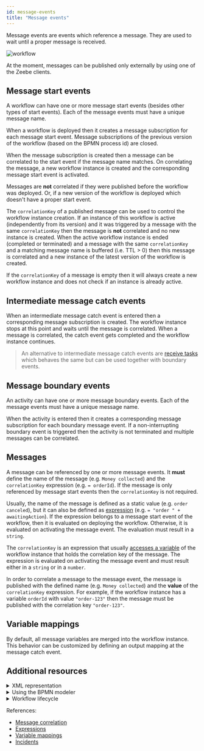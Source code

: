 ```yaml
---
id: message-events
title: "Message events"
---
```


Message events are events which reference a message. They are used to wait until a proper message is received.

![workflow](assets/message-events.png)

At the moment, messages can be published only externally by using one of the Zeebe clients.

## Message start events

A workflow can have one or more message start events (besides other types of start events). Each of the message events must have a unique message name.

When a workflow is deployed then it creates a message subscription for each message start event. Message subscriptions of the previous version of the workflow (based on the BPMN process id) are closed.

When the message subscription is created then a message can be correlated to the start event if the message name matches. On correlating the message, a new workflow instance is created and the corresponding message start event is activated.

Messages are **not** correlated if they were published before the workflow was deployed. Or, if a new version of the workflow is deployed which doesn't have a proper start event.

The `correlationKey` of a published message can be used to control the workflow instance creation. If an instance of this workflow is active (independently from its version) and it was triggered by a message with the same `correlationKey` then the message is **not** correlated and no new instance is created. When the active workflow instance is ended (completed or terminated) and a message with the same `correlationKey` and a matching message name is buffered (i.e. TTL > 0) then this message is correlated and a new instance of the latest version of the workflow is created.

If the `correlationKey` of a message is empty then it will always create a new workflow instance and does not check if an instance is already active.

## Intermediate message catch events

When an intermediate message catch event is entered then a corresponding message subscription is created. The workflow instance stops at this point and waits until the message is correlated. When a message is correlated, the catch event gets completed and the workflow instance continues.

> An alternative to intermediate message catch events are [receive tasks](../receive-tasks/receive-tasks.md) which behaves the same but can be used together with boundary events.

## Message boundary events

An activity can have one or more message boundary events. Each of the message events must have a unique message name.

When the activity is entered then it creates a corresponding message subscription for each boundary message event. If a non-interrupting boundary event is triggered then the activity is not terminated and multiple messages can be correlated.

## Messages

A message can be referenced by one or more message events. It **must** define the name of the message (e.g. `Money collected`) and the `correlationKey` expression (e.g. `= orderId`). If the message is only referenced by message start events then the `correlationKey` is not required.

Usually, the name of the message is defined as a static value (e.g. `order canceled`), but it can also be defined as [expression](/components/concepts/expressions.md) (e.g. `= "order " + awaitingAction`). If the expression belongs to a message start event of the workflow, then it is evaluated on deploying the workflow. Otherwise, it is evaluated on activating the message event. The evaluation must result in a `string`.

The `correlationKey` is an expression that usually [accesses a variable](/components/concepts/expressions.md#access-variables) of the workflow instance that holds the correlation key of the message. The expression is evaluated on activating the message event and must result either in a `string` or in a `number`.

In order to correlate a message to the message event, the message is published with the defined name (e.g. `Money collected`) and the **value** of the `correlationKey` expression. For example, if the workflow instance has a variable `orderId` with value `"order-123"` then the message must be published with the correlation key `"order-123"`.

## Variable mappings

By default, all message variables are merged into the workflow instance. This behavior can be customized by defining an output mapping at the message catch event.

## Additional resources

<details>
  <summary>XML representation</summary>
  <p>A message start event with message definition:

```xml
<bpmn:message id="Message_0z0aft4" name="order-placed" />

<bpmn:startEvent id="order-placed" name="Order placed">
  <bpmn:messageEventDefinition messageRef="Message_0z0aft4" />
</bpmn:startEvent>
```

An intermediate message catch event with message definition:

```xml
<bpmn:message id="Message_1iz5qtq" name="money-collected">
  <bpmn:extensionElements>
    <zeebe:subscription correlationKey="= orderId" />
  </bpmn:extensionElements>
</bpmn:message>

<bpmn:intermediateCatchEvent id="money-collected" name="Money collected" >
  <bpmn:messageEventDefinition messageRef="Message_1iz5qtq" />
</bpmn:intermediateCatchEvent>
```

A boundary message event:

```xml
<bpmn:boundaryEvent id="order-canceled" name="Order Canceled"
  attachedToRef="collect-money">
  <bpmn:messageEventDefinition messageRef="Message_1iz5qtq" />
</bpmn:boundaryEvent>
```

  </p>
</details>

<details>
  <summary>Using the BPMN modeler</summary>
  <p>Adding an intermediate message catch event:

![message-event](assets/message-event.gif)

  </p>
</details>

<details>
  <summary>Workflow lifecycle</summary>
  <p>Workflow instance records of a message start event:

<table>
    <tr>
        <th>Intent</th>
        <th>Element Id</th>
        <th>Element Type</th>
    </tr>
    <tr>
        <td>EVENT_OCCURRED</td>
        <td>order-placed</td>
        <td>START_EVENT</td>
    </tr>
    <tr>
        <td>ELEMENT_ACTIVATING</td>
        <td>order-placed</td>
        <td>START_EVENT</td>
    </tr>
    <tr>
        <td>ELEMENT_ACTIVATED</td>
        <td>order-placed</td>
        <td>START_EVENT</td>
    </tr>
    <tr>
        <td>ELEMENT_COMPLETING</td>
        <td>order-placed</td>
        <td>START_EVENT</td>
    </tr>
    <tr>
        <td>ELEMENT_COMPLETED</td>
        <td>order-placed</td>
        <td>START_EVENT</td>
    </tr>
</table>

Workflow instance records of an intermediate message catch event:

<table>
    <tr>
        <th>Intent</th>
        <th>Element Id</th>
        <th>Element Type</th>
    </tr>
    <tr>
        <td>ELEMENT_ACTIVATING</td>
        <td>order-delivered</td>
        <td>INTERMEDIATE_CATCH_EVENT</td>
    </tr>
    <tr>
        <td>ELEMENT_ACTIVATED</td>
        <td>order-delivered</td>
        <td>INTERMEDIATE_CATCH_EVENT</td>
    </tr>
    <tr>
        <td>...</td>
        <td>...</td>
        <td>...</td>
    </tr>
    <tr>
        <td>EVENT_OCCURRED</td>
        <td>money-collected</td>
        <td>INTERMEDIATE_CATCH_EVENT</td>
    </tr>
    <tr>
        <td>ELEMENT_COMPLETING</td>
        <td>money-collected</td>
        <td>INTERMEDIATE_CATCH_EVENT</td>
    </tr>
    <tr>
        <td>ELEMENT_COMPLETED</td>
        <td>money-collected</td>
        <td>INTERMEDIATE_CATCH_EVENT</td>
    </tr>
</table>

  </p>
</details>

References:

- [Message correlation](/components/concepts/messages.md)
- [Expressions](/components/concepts/expressions.md)
- [Variable mappings](/components/concepts/variables.md#inputoutput-variable-mappings)
- [Incidents](/components/concepts/incidents.md)
